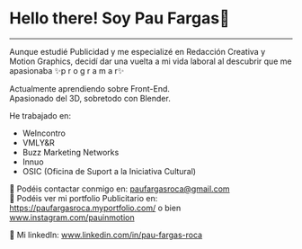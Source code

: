 # Hello there! Soy Pau Fargas👋

---------------

Aunque estudié Publicidad y me especializé en Redacción Creativa y Motion Graphics, decidí dar una vuelta a mi vida laboral al descubrir que me apasionaba ✨p r o g r a m a r✨

Actualmente aprendiendo sobre Front-End.  
Apasionado del 3D, sobretodo con Blender.

He trabajado en: 
- WeIncontro
- VMLY&R
- Buzz Marketing Networks
- Innuo
- OSIC (Oficina de Suport a la Iniciativa Cultural)


📨 Podéis contactar conmigo en: paufargasroca@gmail.com  
📒 Podéis ver mi portfolio Publicitario en: https://paufargasroca.myportfolio.com/ o bien www.instagram.com/pauinmotion

:mag_right: Mi linkedIn: www.linkedin.com/in/pau-fargas-roca










